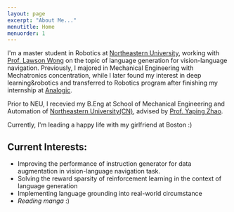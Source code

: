 ```yaml
---
layout: page
excerpt: "About Me..."
menutitle: Home
menuorder: 1
---
```


I'm a master student in Robotics at [Northeastern University](https://www.northeastern.edu/), working with [Prof. Lawson Wong](https://www.khoury.northeastern.edu/people/lawson-wong/) on the topic of language generation for vision-language navigation. Previously, I majored in Mechanical Engineering with Mechatronics concentration, while I later found my interest in deep learning&robotics and transferred  to Robotics program after finishing my internship at [Analogic](https://www.analogic.com/).

Prior to NEU, I recevied my B.Eng at School of Mechanical Engineering and Automation of [Northeastern University(CN)](http://english.neu.edu.cn/), advised by [Prof. Yaping Zhao](http://www.me.neu.edu.cn/2015/1105/c3344a55926/pagem.htm).

Currently, I'm leading a happy life with my girlfriend at Boston :)
## Current Interests:

- Improving the performance of instruction generator for data augmentation in vision-language navigation task.
- Solving the reward sparsity of reinforcement learning in the context of language generation
- Implementing language grounding into real-world circumstance
- *Reading manga* :)
